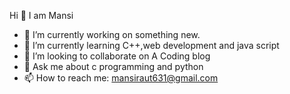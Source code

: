  Hi 👋 I am Mansi 

<!--
**htcmansi/htcmansi** is a ✨ _special_ ✨ repository because its `README.md` (this file) appears on your GitHub profile.
-->

- 🔭 I’m currently working on something new.
- 🌱 I’m currently learning C++,web development and java script
- 👯 I’m looking to collaborate on A Coding blog
- 💬 Ask me about c programming and python
- 📫 How to reach me: mansiraut631@gmail.com


